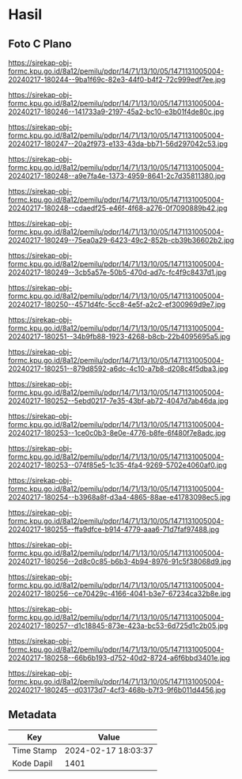 # Hasil

## Foto C Plano

https://sirekap-obj-formc.kpu.go.id/8a12/pemilu/pdpr/14/71/13/10/05/1471131005004-20240217-180244--9ba1f69c-82e3-44f0-b4f2-72c999edf7ee.jpg

https://sirekap-obj-formc.kpu.go.id/8a12/pemilu/pdpr/14/71/13/10/05/1471131005004-20240217-180246--141733a9-2197-45a2-bc10-e3b01f4de80c.jpg

https://sirekap-obj-formc.kpu.go.id/8a12/pemilu/pdpr/14/71/13/10/05/1471131005004-20240217-180247--20a2f973-e133-43da-bb71-56d297042c53.jpg

https://sirekap-obj-formc.kpu.go.id/8a12/pemilu/pdpr/14/71/13/10/05/1471131005004-20240217-180248--a9e7fa4e-1373-4959-8641-2c7d35811380.jpg

https://sirekap-obj-formc.kpu.go.id/8a12/pemilu/pdpr/14/71/13/10/05/1471131005004-20240217-180248--cdaedf25-e46f-4f68-a276-0f7090889b42.jpg

https://sirekap-obj-formc.kpu.go.id/8a12/pemilu/pdpr/14/71/13/10/05/1471131005004-20240217-180249--75ea0a29-6423-49c2-852b-cb39b36602b2.jpg

https://sirekap-obj-formc.kpu.go.id/8a12/pemilu/pdpr/14/71/13/10/05/1471131005004-20240217-180249--3cb5a57e-50b5-470d-ad7c-fc4f9c8437d1.jpg

https://sirekap-obj-formc.kpu.go.id/8a12/pemilu/pdpr/14/71/13/10/05/1471131005004-20240217-180250--4571d4fc-5cc8-4e5f-a2c2-ef300969d9e7.jpg

https://sirekap-obj-formc.kpu.go.id/8a12/pemilu/pdpr/14/71/13/10/05/1471131005004-20240217-180251--34b9fb88-1923-4268-b8cb-22b4095695a5.jpg

https://sirekap-obj-formc.kpu.go.id/8a12/pemilu/pdpr/14/71/13/10/05/1471131005004-20240217-180251--879d8592-a6dc-4c10-a7b8-d208c4f5dba3.jpg

https://sirekap-obj-formc.kpu.go.id/8a12/pemilu/pdpr/14/71/13/10/05/1471131005004-20240217-180252--5ebd0217-7e35-43bf-ab72-4047d7ab46da.jpg

https://sirekap-obj-formc.kpu.go.id/8a12/pemilu/pdpr/14/71/13/10/05/1471131005004-20240217-180253--1ce0c0b3-8e0e-4776-b8fe-6f480f7e8adc.jpg

https://sirekap-obj-formc.kpu.go.id/8a12/pemilu/pdpr/14/71/13/10/05/1471131005004-20240217-180253--074f85e5-1c35-4fa4-9269-5702e4060af0.jpg

https://sirekap-obj-formc.kpu.go.id/8a12/pemilu/pdpr/14/71/13/10/05/1471131005004-20240217-180254--b3968a8f-d3a4-4865-88ae-e41783098ec5.jpg

https://sirekap-obj-formc.kpu.go.id/8a12/pemilu/pdpr/14/71/13/10/05/1471131005004-20240217-180255--ffa9dfce-b914-4779-aaa6-71d7faf97488.jpg

https://sirekap-obj-formc.kpu.go.id/8a12/pemilu/pdpr/14/71/13/10/05/1471131005004-20240217-180256--2d8c0c85-b6b3-4b94-8976-91c5f38068d9.jpg

https://sirekap-obj-formc.kpu.go.id/8a12/pemilu/pdpr/14/71/13/10/05/1471131005004-20240217-180256--ce70429c-4166-4041-b3e7-67234ca32b8e.jpg

https://sirekap-obj-formc.kpu.go.id/8a12/pemilu/pdpr/14/71/13/10/05/1471131005004-20240217-180257--d1c18845-873e-423a-bc53-6d725d1c2b05.jpg

https://sirekap-obj-formc.kpu.go.id/8a12/pemilu/pdpr/14/71/13/10/05/1471131005004-20240217-180258--66b6b193-d752-40d2-8724-a6f6bbd3401e.jpg

https://sirekap-obj-formc.kpu.go.id/8a12/pemilu/pdpr/14/71/13/10/05/1471131005004-20240217-180245--d03173d7-4cf3-468b-b7f3-9f6b011d4456.jpg


## Metadata

| Key        | Value               |
| ---------- | ------------------- |
| Time Stamp | 2024-02-17 18:03:37 |
| Kode Dapil | 1401                |



